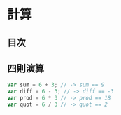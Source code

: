 # 計算

## 目次
<!-- toc -->

## 四則演算

```javascript
var sum = 6 + 3; // -> sum == 9
var diff = 6 - 3; // -> diff == -3
var prod = 6 * 3 // -> prod == 18
var quot = 6 / 3 // -> quot == 2
```